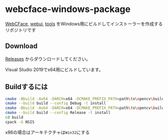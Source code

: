 # webcface-windows-package

[WebCFace](https://github.com/na-trium-144/webcface), [webui](https://github.com/na-trium-144/webcface-webui), [tools](https://github.com/na-trium-144/webcface-tools) をWindows用にビルドしてインストーラーを作成するリポジトリです

## Download

[Releases](https://github.com/na-trium-144/webcface-windows-package/releases) からダウンロードしてください。

Visual Studio 2019でx64用にビルドしています。

## Buildするには

```sh
cmake -Bbuild -Ax64 -DARCH=x64 -DCMAKE_PREFIX_PATH=path\to\opencv\build\x64\vc16\lib -DCMAKE_BUILD_TYPE=Debug -DCMAKE_INSTALL_PREFIX=path\to\current\directory\install_debug
cmake --build build --config Debug -t install
cmake -Bbuild -Ax64 -DARCH=x64 -DCMAKE_PREFIX_PATH=path\to\opencv\build\x64\vc16\lib -DCMAKE_BUILD_TYPE=Release -DCMAKE_INSTALL_PREFIX=path\to\current\directory\install_release
cmake --build build --config Release -t install
cd build
cpack -G NSIS
```

x86の場合はアーキテクチャは`Win32`にする
